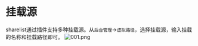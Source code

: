 # 挂载源

sharelist通过插件支持多种挂载源。从```后台管理```->```虚拟路径```，选择挂载源，输入挂载的名称和挂载路径即可。
![001.png](https://i.loli.net/2020/10/12/DAzubBWSkPGTCEq.png)